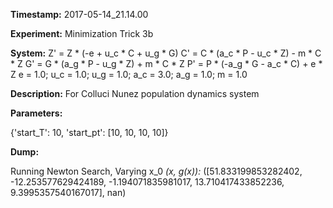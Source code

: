 **Timestamp:** 2017-05-14_21.14.00

**Experiment:** Minimization Trick 3b

**System:**
Z' = Z * (-e + u_c * C + u_g * G) 
C' = C * (a_c * P - u_c * Z) - m * C * Z 
G' = G * (a_g * P - u_g * Z) + m * C * Z 
P' = P * (-a_g * G - a_c * C) + e * Z 
e = 1.0; u_c = 1.0; u_g = 1.0; a_c = 3.0; a_g = 1.0; m = 1.0

**Description:** For Colluci Nunez population dynamics system

**Parameters:**

{'start_T': 10, 'start_pt': [10, 10, 10, 10]}

**Dump:**

Running Newton Search, Varying x_0
*(x, g(x)):*
([51.833199853282402, -12.253577629424189, -1.194071835981017, 13.710417433852236, 9.3995357540167017], nan)